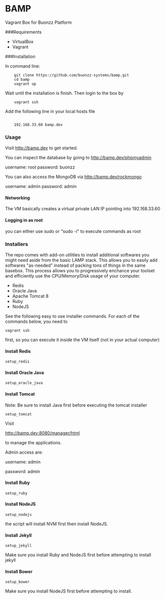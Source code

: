 BAMP
====

Vagrant Box for Buonzz Platform

###Requirements

* VirtualBox
* Vagrant

###Installation

In command line:

```
    git clone https://github.com/buonzz-systems/bamp.git
	cd bamp
	vagrant up
```

Wait until the installation is finish. Then login to the box by

```
    vagrant ssh
```

Add the following line in your local hosts  file

```

	192.168.33.60 bamp.dev
```

### Usage

Visit  http://bamp.dev to get started.



You can inspect the database by going to  http://bamp.dev/phpmyadmin

username: root
password: buonzz

You can also access the MongoDB via http://bamp.dev/rockmongo

username: admin
password: admin

#### Networking

The VM basically creates a virtual private LAN IP pointing into 192.168.33.60


#### Logging in as root

you can either use sudo or "sudo -i" to execute commands as root




### Installers

The repo comes with add-on utilities to install additional softwares you might need aside from the basic LAMP stack. This allows you to easily add softwares "as-needed" instead of packing tons of things in the same basebox. This process allows you to progressively enchance your toolset and efficiently use the CPU/Memory/Disk usage of your computer.

* Redis
* Oracle Java
* Apache Tomcat 8
* Ruby
* NodeJS


See the following easy to use installer commands. For each of the commands below, you need to 

```
vagrant ssh
```
first, so you can execute it inside the VM itself (not in your actual computer)



#### Install Redis

```
setup_redis
```

#### Install Oracle Java

```
setup_oracle_java
```

#### Install Tomcat

Note: Be sure to install Java first before executing the tomcat installer


```
setup_tomcat
```

Visit 

http://bamp.dev:8080/manager/html

to manage the applications. 

Admin access are:

username: admin

password: admin


#### Install Ruby

```
setup_ruby
```

#### Install NodeJS

```
setup_nodejs
```

the script will install NVM first then install NodeJS.

#### Install Jekyll

```
setup_jekyll
```

Make sure you install Ruby and NodeJS first before attempting to install jekyll


#### Install Bower

```
setup_bower
```

Make sure you install  NodeJS first before attempting to install.




